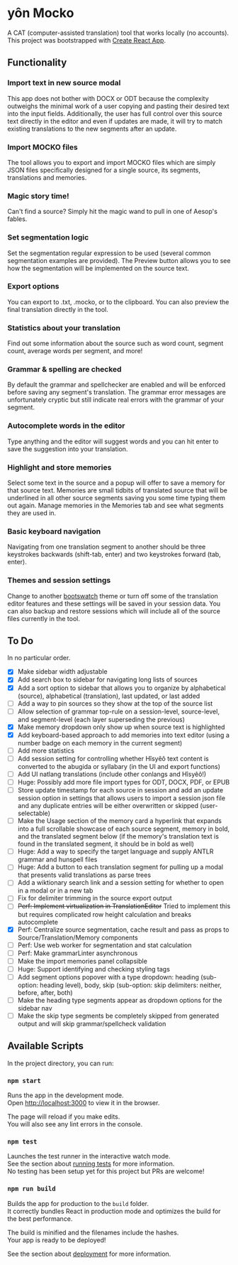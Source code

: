 # yôn Mocko

A CAT (computer-assisted translation) tool that works locally (no accounts). This project was bootstrapped with [Create React App](https://github.com/facebook/create-react-app).

## Functionality

### Import text in new source modal
This app does not bother with DOCX or ODT because the complexity outweighs the minimal work of a user copying and pasting their desired text into the input fields. Additionally, the user has full control over this source text directly in the editor and even if updates are made, it will try to match existing translations to the new segments after an update.

### Import MOCKO files
The tool allows you to export and import MOCKO files which are simply JSON files specifically designed for a single source, its segments, translations and memories.

### Magic story time!
Can't find a source? Simply hit the magic wand to pull in one of Aesop's fables.

### Set segmentation logic
Set the segmentation regular expression to be used (several common segmentation examples are provided). The Preview button allows you to see how the segmentation will be implemented on the source text.

### Export options
You can export to .txt, .mocko, or to the clipboard. You can also preview the final translation directly in the tool.

### Statistics about your translation
Find out some information about the source such as word count, segment count, average words per segment, and more!

### Grammar & spelling are checked
By default the grammar and spellchecker are enabled and will be enforced before saving any segment's translation. The grammar error messages are unfortunately cryptic but still indicate real errors with the grammar of your segment.

### Autocomplete words in the editor
Type anything and the editor will suggest words and you can hit enter to save the suggestion into your translation.

### Highlight and store memories
Select some text in the source and a popup will offer to save a memory for that source text. Memories are small tidbits of translated source that will be underlined in all other source segments saving you some time typing them out again. Manage memories in the Memories tab and see what segments they are used in.

### Basic keyboard navigation
Navigating from one translation segment to another should be three keystrokes backwards (shift-tab, enter) and two keystrokes forward (tab, enter).

### Themes and session settings
Change to another [bootswatch](https://bootswatch.com) theme or turn off some of the translation editor features and these settings will be saved in your session data. You can also backup and restore sessions which will include all of the source files currently in the tool.

## To Do
In no particular order.

- [x] Make sidebar width adjustable
- [x] Add search box to sidebar for navigating long lists of sources
- [x] Add a sort option to sidebar that allows you to organize by alphabetical (source), alphabetical (translation), last updated, or last added
- [ ] Add a way to pin sources so they show at the top of the source list
- [ ] Allow selection of grammar top-rule on a session-level, source-level, and segment-level (each layer superseding the previous)
- [x] Make memory dropdown only show up when source text is highlighted
- [x] Add keyboard-based approach to add memories into text editor (using a number badge on each memory in the current segment)
- [ ] Add more statistics
- [ ] Add session setting for controlling whether Hîsyêô text content is converted to the abugida or syllabary (in the UI and export functions)
- [ ] Add UI natlang translations (include other conlangs and Hîsyêô!)
- [ ] Huge: Possibly add more file import types for ODT, DOCX, PDF, or EPUB
- [ ] Store update timestamp for each source in session and add an update session option in settings that allows users to import a session json file and any duplicate entries will be either overwritten or skipped (user-selectable)
- [ ] Make the Usage section of the memory card a hyperlink that expands into a full scrollable showcase of each source segment, memory in bold, and the translated segment below (if the memory's translation text is found in the translated segment, it should be in bold as well)
- [ ] Huge: Add a way to specify the target language and supply ANTLR grammar and hunspell files
- [ ] Huge: Add a button to each translation segment for pulling up a modal that presents valid translations as parse trees
- [ ] Add a wiktionary search link and a session setting for whether to open in a modal or in a new tab
- [ ] Fix for delimiter trimming in the source export output
- [ ] ~~Perf: Implement virtualization in TranslationEditor~~ Tried to implement this but requires complicated row height calculation and breaks autocomplete
- [x] Perf: Centralize source segmentation, cache result and pass as props to Source/Translation/Memory components
- [ ] Perf: Use web worker for segmentation and stat calculation
- [ ] Perf: Make grammarLinter asynchronous
- [ ] Make the import memories panel collapsible
- [ ] Huge: Support identifying and checking styling tags
- [ ] Add segment options popover with a type dropdown: heading (sub-option: heading level), body, skip (sub-option: skip delimiters: neither, before, after, both)
- [ ] Make the heading type segments appear as dropdown options for the sidebar nav
- [ ] Make the skip type segments be completely skipped from generated output and will skip grammar/spellcheck validation

## Available Scripts

In the project directory, you can run:

### `npm start`

Runs the app in the development mode.\
Open [http://localhost:3000](http://localhost:3000) to view it in the browser.

The page will reload if you make edits.\
You will also see any lint errors in the console.

### `npm test`

Launches the test runner in the interactive watch mode.\
See the section about [running tests](https://facebook.github.io/create-react-app/docs/running-tests) for more information.\
No testing has been setup yet for this project but PRs are welcome!

### `npm run build`

Builds the app for production to the `build` folder.\
It correctly bundles React in production mode and optimizes the build for the best performance.

The build is minified and the filenames include the hashes.\
Your app is ready to be deployed!

See the section about [deployment](https://facebook.github.io/create-react-app/docs/deployment) for more information.
